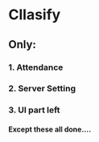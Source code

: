 # Cllasify
## Only: 
### 1. Attendance
### 2. Server Setting 
### 3. UI part left
#### Except these all done.... 
